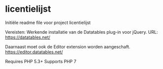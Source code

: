 # licentielijst
Initiële readme file voor project licentielijst

Vereisten: 
Werkende installatie van de Datatables plug-in voor jQuery.
URL: https://datatables.net/

Daarnaast moet ook de Editor extension worden aangeschaft.
https://editor.datatables.net/

Requires PHP 5.3+
Supports PHP 7

